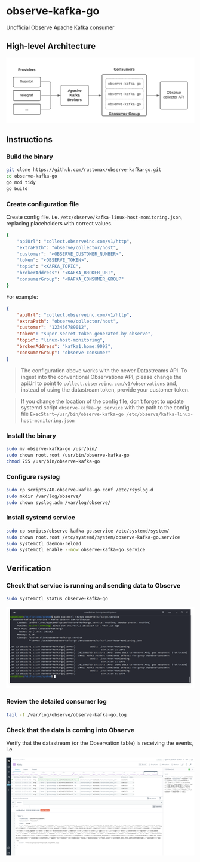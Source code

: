 # observe-kafka-go

Unofficial Observe Apache Kafka consumer

## High-level Architecture

![Architecture](./screenshots/architecture.png)

## Instructions

### Build the binary

```sh
git clone https://github.com/rustomax/observe-kafka-go.git
cd observe-kafka-go
go mod tidy
go build
```

### Create configuration file

Create config file. i.e. `/etc/observe/kafka-linux-host-monitoring.json`, replacing placeholders with correct values.

```sh
{
    "apiUrl": "collect.observeinc.com/v1/http",
    "extraPath": "observe/collector/host",
    "customer": "<OBSERVE_CUSTOMER_NUMBER>",
    "token": "<OBSERVE_TOKEN>",
    "topic": "<KAFKA_TOPIC",
    "brokerAddress": "<KAFKA_BROKER_URI",
    "consumerGroup": "<KAFKA_CONSUMER_GROUP"    
}
```

For example:

```json
{
    "apiUrl": "collect.observeinc.com/v1/http",
    "extraPath": "observe/collector/host",
    "customer": "123456789012",
    "token": "super-secret-token-generated-by-observe",
    "topic": "linux-host-monitoring",
    "brokerAddress": "kafka1.home:9092",
    "consumerGroup": "observe-consumer"
}
```

> The configuration above works with the newer Datastreams API. To ingest into the conventional Observations API, please change the apiUrl to point to `collect.observeinc.com/v1/observations` and, instead of using the datastream token, provide your customer token.

> If you change the location of the config file, don't forget to update systemd script `observe-kafka-go.service` with the path to the config file `ExecStart=/usr/bin/observe-kafka-go /etc/observe/kafka-linux-host-monitoring.json`

### Install the binary

```sh
sudo mv observe-kafka-go /usr/bin/
sudo chown root.root /usr/bin/observe-kafka-go
chmod 755 /usr/bin/observe-kafka-go
```

### Configure rsyslog
```sh
sudo cp scripts/40-observe-kafka-go.conf /etc/rsyslog.d
sudo mkdir /var/log/observe/
sudo chown syslog.adm /var/log/observe/
```

### Install systemd service

```sh
sudo cp scripts/observe-kafka-go.service /etc/systemd/system/
sudo chown root.root /etc/systemd/system/observe-kafka-go.service
sudo systemctl daemon-reload
sudo systemctl enable --now observe-kafka-go.service
```

## Verification

### Check that service is running and sending data to Observe

```sh
sudo systemctl status observe-kafka-go
```

![Consumer-Service](./screenshots/consumer-service.png)

### Review the detailed consumer log

```sh
tail -f /var/log/observe/observe-kafka-go.log
```

### Check that the data is coming into Observe

Verify that the datastream (or the Observation table) is receiving the events, i.e.

![Datastream](./screenshots/datastream.png)